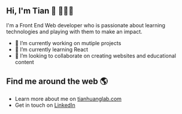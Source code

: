 ## Hi, I'm Tian 👋 👨🏻‍💻 

I'm a Front End Web developer who is passionate about learning technologies and playing with them to make an impact.

- 🔭 I’m currently working on mutiple projects
- 🌱 I’m currently learning React
- 👯 I’m looking to collaborate on creating websites and educational content


## Find me around the web 🌎
- Learn more about me on <a href="https://www.tianhuanglab.com/">tianhuanglab.com</a>
- Get in touch on <a href="https://www.linkedin.com/in/tian-huang">LinkedIn</a>
